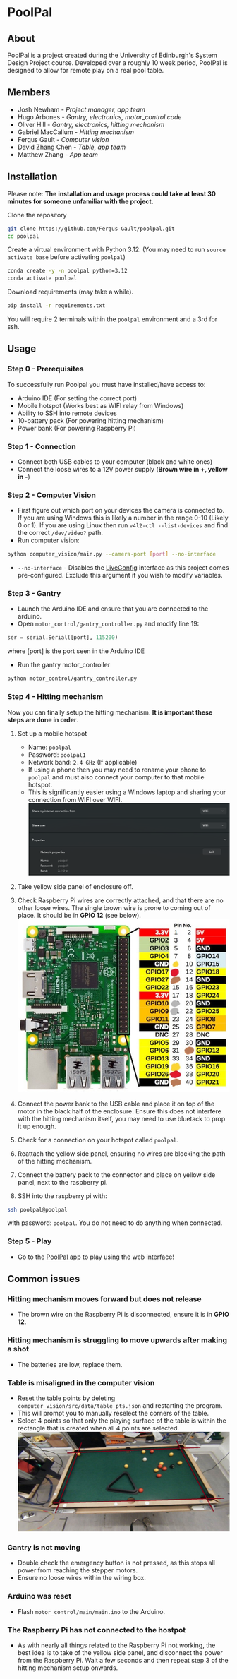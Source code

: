 # **PoolPal**

## About

PoolPal is a project created during the University of Edinburgh's System Design Project course. Developed over a roughly 10 week period, PoolPal is designed to allow for remote play on a real pool table.

## Members

- Josh Newham - _Project manager, app team_
- Hugo Arbones - _Gantry, electronics, motor_control code_
- Oliver Hill - _Gantry, electronics, hitting mechanism_
- Gabriel MacCallum - _Hitting mechanism_
- Fergus Gault - _Computer vision_
- David Zhang Chen - _Table, app team_
- Matthew Zhang - _App team_

## Installation

Please note: **The installation and usage process could take at least 30 minutes for someone unfamiliar with the project.**

Clone the repository

```bash
git clone https://github.com/Fergus-Gault/poolpal.git
cd poolpal
```

Create a virtual environment with Python 3.12. (You may need to run `source activate base` before activating `poolpal`)

```bash
conda create -y -n poolpal python=3.12
conda activate poolpal
```

Download requirements (may take a while).

```bash
pip install -r requirements.txt
```

You will require 2 terminals within the `poolpal` environment and a 3rd for ssh.

## Usage

### **Step 0 - Prerequisites**

To successfully run Poolpal you must have installed/have access to:

- Arduino IDE (For setting the correct port)
- Mobile hotspot (Works best as WIFI relay from Windows)
- Ability to SSH into remote devices
- 10-battery pack (For powering hitting mechanism)
- Power bank (For powering Raspberry Pi)

### **Step 1 - Connection**

- Connect both USB cables to your computer (black and white ones)
- Connect the loose wires to a 12V power supply (**Brown wire in +, yellow in -**)

### **Step 2 - Computer Vision**

- First figure out which port on your devices the camera is connected to. If you are using Windows this is likely a number in the range 0-10 (Likely 0 or 1). If you are using Linux then run `v4l2-ctl --list-devices` and find the correct `/dev/video?` path.
- Run computer vision:

```bash
python computer_vision/main.py --camera-port [port] --no-interface
```

- `--no-interface` - Disables the [LiveConfig](https://github.com/Fergus-Gault/liveconfig) interface as this project comes pre-configured. Exclude this argument if you wish to modify variables.

### **Step 3 - Gantry**

- Launch the Arduino IDE and ensure that you are connected to the arduino.
- Open `motor_control/gantry_controller.py` and modify line 19:

```python
ser = serial.Serial([port], 115200)
```

where [port] is the port seen in the Arduino IDE

- Run the gantry motor_controller

```bash
python motor_control/gantry_controller.py
```

### **Step 4 - Hitting mechanism**

Now you can finally setup the hitting mechanism. **It is important these steps are done in order**.

1. Set up a mobile hotspot
    - Name: `poolpal`
    - Password: `poolpal1`
    - Network band: `2.4 GHz` (If applicable)
    - If using a phone then you may need to rename your phone to `poolpal` and must also connect your computer to that mobile hotspot.
    - This is significantly easier using a Windows laptop and sharing your connection from WIFI over WIFI.
    ![Hotspot configuration on Windows](./media/hotspot_config.png "Hotspot config on windows")

2. Take yellow side panel of enclosure off.
3. Check Raspberry Pi wires are correctly attached, and that there are no other loose wires. The single brown wire is prone to coming out of place. It should be in **GPIO 12** (see below).
![Wire configuration for RPi](./media/rp3-gpio.jpg "Raspberry Pi GPIO layout")

4. Connect the power bank to the USB cable and place it on top of the motor in the black half of the enclosure. Ensure this does not interfere with the hitting mechanism itself, you may need to use bluetack to prop it up enough.
5. Check for a connection on your hotspot called `poolpal`.
6. Reattach the yellow side panel, ensuring no wires are blocking the path of the hitting mechanism.
7. Connect the battery pack to the connector and place on yellow side panel, next to the raspberry pi.
8. SSH into the raspberry pi with:

```bash
ssh poolpal@poolpal
```

with password: `poolpal`.
You do not need to do anything when connected.

### **Step 5 - Play**

- Go to the [PoolPal app](http://poolpal.joshn.uk/app/index.html) to play using the web interface!

## **Common issues**

### Hitting mechanism moves forward but does not release

- The brown wire on the Raspberry Pi is disconnected, ensure it is in **GPIO 12**.

### Hitting mechanism is struggling to move upwards after making a shot

- The batteries are low, replace them.

### Table is misaligned in the computer vision

- Reset the table points by deleting `computer_vision/src/data/table_pts.json` and restarting the program.
- This will prompt you to manually reselect the corners of the table.
- Select 4 points so that only the playing surface of the table is within the rectangle that is created when all 4 points are selected.
    ![Ideal points for corner selection](./media/ideal_points.jpg "Ideal Points")

### Gantry is not moving

- Double check the emergency button is not pressed, as this stops all power from reaching the stepper motors.
- Ensure no loose wires within the wiring box.

### Arduino was reset

- Flash `motor_control/main/main.ino` to the Arduino.

### The Raspberry Pi has not connected to the hostpot

- As with nearly all things related to the Raspberry Pi not working, the best idea is to take of the yellow side panel, and disconnect the power from the Raspberry Pi. Wait a few seconds and then repeat step 3 of the hitting mechanism setup onwards.
